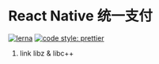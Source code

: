 # React Native 统一支付

[![lerna](https://img.shields.io/badge/maintained%20with-lerna-cc00ff.svg)](https://lerna.js.org/) [![code style: prettier](https://img.shields.io/badge/code_style-prettier-ff69b4.svg)](https://github.com/prettier/prettier)

1. link libz & libc++
